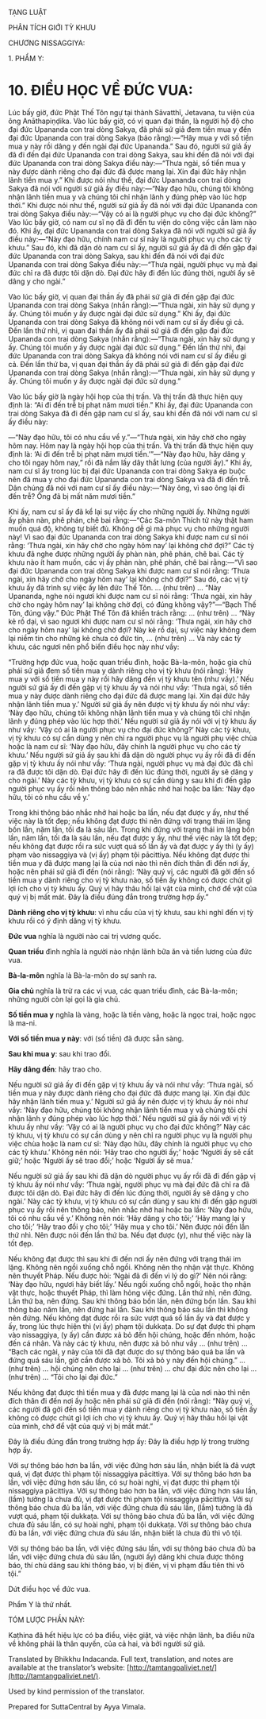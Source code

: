  

TẠNG LUẬT

PHÂN TÍCH GIỚI TỲ KHƯU

CHƯƠNG NISSAGGIYA:

1\. PHẨM Y:

# 10\. ĐIỀU HỌC VỀ ĐỨC VUA:

Lúc bấy giờ, đức Phật Thế Tôn ngự tại thành Sāvatthī, Jetavana, tu viện của ông Anāthapiṇḍika. Vào lúc bấy giờ, có vị quan đại thần, là người hộ độ cho đại đức Upananda con trai dòng Sakya, đã phái sứ giả đem tiền mua y đến đại đức Upananda con trai dòng Sakya (bảo rằng):—“Hãy mua y với số tiền mua y này rồi dâng y đến ngài đại đức Upananda.” Sau đó, người sứ giả ấy đã đi đến đại đức Upananda con trai dòng Sakya, sau khi đến đã nói với đại đức Upananda con trai dòng Sakya điều này:—“Thưa ngài, số tiền mua y này được dành riêng cho đại đức đã được mang lại. Xin đại đức hãy nhận lãnh tiền mua y.” Khi được nói như thế, đại đức Upananda con trai dòng Sakya đã nói với người sứ giả ấy điều này:—“Này đạo hữu, chúng tôi không nhận lãnh tiền mua y và chúng tôi chỉ nhận lãnh y đúng phép vào lúc hợp thời.” Khi được nói như thế, người sứ giả ấy đã nói với đại đức Upananda con trai dòng Sakya điều này:—“Vậy có ai là người phục vụ cho đại đức không?” Vào lúc bấy giờ, có nam cư sĩ nọ đã đi đến tu viện do công việc cần làm nào đó. Khi ấy, đại đức Upananda con trai dòng Sakya đã nói với người sứ giả ấy điều này:—“Này đạo hữu, chính nam cư sĩ này là người phục vụ cho các tỳ khưu.” Sau đó, khi đã dặn dò nam cư sĩ ấy, người sứ giả ấy đã đi đến gặp đại đức Upananda con trai dòng Sakya, sau khi đến đã nói với đại đức Upananda con trai dòng Sakya điều này:—“Thưa ngài, người phục vụ mà đại đức chỉ ra đã được tôi dặn dò. Đại đức hãy đi đến lúc đúng thời, người ấy sẽ dâng y cho ngài.”

Vào lúc bấy giờ, vị quan đại thần ấy đã phái sứ giả đi đến gặp đại đức Upananda con trai dòng Sakya (nhắn rằng):—“Thưa ngài, xin hãy sử dụng y ấy. Chúng tôi muốn y ấy được ngài đại đức sử dụng.” Khi ấy, đại đức Upananda con trai dòng Sakya đã không nói với nam cư sĩ ấy điều gì cả. Đến lần thứ nhì, vị quan đại thần ấy đã phái sứ giả đi đến gặp đại đức Upananda con trai dòng Sakya (nhắn rằng):—“Thưa ngài, xin hãy sử dụng y ấy. Chúng tôi muốn y ấy được ngài đại đức sử dụng.” Đến lần thứ nhì, đại đức Upananda con trai dòng Sakya đã không nói với nam cư sĩ ấy điều gì cả. Đến lần thứ ba, vị quan đại thần ấy đã phái sứ giả đi đến gặp đại đức Upananda con trai dòng Sakya (nhắn rằng):—“Thưa ngài, xin hãy sử dụng y ấy. Chúng tôi muốn y ấy được ngài đại đức sử dụng.”

Vào lúc bấy giờ là ngày hội họp của thị trấn. Và thị trấn đã thực hiện quy định là: “Ai đi đến trễ bị phạt năm mươi tiền.” Khi ấy, đại đức Upananda con trai dòng Sakya đã đi đến gặp nam cư sĩ ấy, sau khi đến đã nói với nam cư sĩ ấy điều này:

—“Này đạo hữu, tôi có nhu cầu về y.”—“Thưa ngài, xin hãy chờ cho ngày hôm nay. Hôm nay là ngày hội họp của thị trấn. Và thị trấn đã thực hiện quy định là: ‘Ai đi đến trễ bị phạt năm mươi tiền.’”—“Này đạo hữu, hãy dâng y cho tôi ngay hôm nay,” rồi đã nắm lấy dây thắt lưng (của người ấy).” Khi ấy, nam cư sĩ ấy trong lúc bị đại đức Upananda con trai dòng Sakya ép buộc nên đã mua y cho đại đức Upananda con trai dòng Sakya và đã đi đến trễ. Dân chúng đã nói với nam cư sĩ ấy điều này:—“Này ông, vì sao ông lại đi đến trễ? Ông đã bị mất năm mươi tiền.”

Khi ấy, nam cư sĩ ấy đã kể lại sự việc ấy cho những người ấy. Những người ấy phàn nàn, phê phán, chê bai rằng:—“Các Sa-môn Thích tử này thật ham muốn quá độ, không tự biết đủ. Không dễ gì mà phục vụ cho những người này! Vì sao đại đức Upananda con trai dòng Sakya khi được nam cư sĩ nói rằng: ‘Thưa ngài, xin hãy chờ cho ngày hôm nay’ lại không chờ đợi?” Các tỳ khưu đã nghe được những người ấy phàn nàn, phê phán, chê bai. Các tỳ khưu nào ít ham muốn, các vị ấy phàn nàn, phê phán, chê bai rằng:—“Vì sao đại đức Upananda con trai dòng Sakya khi được nam cư sĩ nói rằng: ‘Thưa ngài, xin hãy chờ cho ngày hôm nay’ lại không chờ đợi?” Sau đó, các vị tỳ khưu ấy đã trình sự việc ấy lên đức Thế Tôn. … (như trên) … “Này Upananda, nghe nói ngươi khi được nam cư sĩ nói rằng: ‘Thưa ngài, xin hãy chờ cho ngày hôm nay’ lại không chờ đợi, có đúng không vậy?”—“Bạch Thế Tôn, đúng vậy.” Đức Phật Thế Tôn đã khiển trách rằng: … (như trên) … “Này kẻ rồ dại, vì sao ngươi khi được nam cư sĩ nói rằng: ‘Thưa ngài, xin hãy chờ cho ngày hôm nay’ lại không chờ đợi? Này kẻ rồ dại, sự việc này không đem lại niềm tin cho những kẻ chưa có đức tin, … (như trên) … Và này các tỳ khưu, các ngươi nên phổ biến điều học này như vầy:

“Trường hợp đức vua, hoặc quan triều đình, hoặc Bà-la-môn, hoặc gia chủ phái sứ giả đem số tiền mua y dành riêng cho vị tỳ khưu (nói rằng): ‘Hãy mua y với số tiền mua y này rồi hãy dâng đến vị tỳ khưu tên (như vầy).’ Nếu người sứ giả ấy đi đến gặp vị tỳ khưu ấy và nói như vầy: ‘Thưa ngài, số tiền mua y này được dành riêng cho đại đức đã được mang lại. Xin đại đức hãy nhận lãnh tiền mua y.’ Người sứ giả ấy nên được vị tỳ khưu ấy nói như vầy: ‘Này đạo hữu, chúng tôi không nhận lãnh tiền mua y và chúng tôi chỉ nhận lãnh y đúng phép vào lúc hợp thời.’ Nếu người sứ giả ấy nói với vị tỳ khưu ấy như vầy: ‘Vậy có ai là người phục vụ cho đại đức không?’ Này các tỳ khưu, vị tỳ khưu có sự cần dùng y nên chỉ ra người phục vụ là người phụ việc chùa hoặc là nam cư sĩ: ‘Này đạo hữu, đây chính là người phục vụ cho các tỳ khưu.’ Nếu người sứ giả ấy sau khi đã dặn dò người phục vụ ấy rồi đã đi đến gặp vị tỳ khưu ấy nói như vầy: ‘Thưa ngài, người phục vụ mà đại đức đã chỉ ra đã được tôi dặn dò. Đại đức hãy đi đến lúc đúng thời, người ấy sẽ dâng y cho ngài.’ Này các tỳ khưu, vị tỳ khưu có sự cần dùng y sau khi đi đến gặp người phục vụ ấy rồi nên thông báo nên nhắc nhở hai hoặc ba lần: ‘Này đạo hữu, tôi có nhu cầu về y.’

Trong khi thông báo nhắc nhở hai hoặc ba lần, nếu đạt được y ấy, như thế việc này là tốt đẹp; nếu không đạt được thì nên đứng với trạng thái im lặng bốn lần, năm lần, tối đa là sáu lần. Trong khi đứng với trạng thái im lặng bốn lần, năm lần, tối đa là sáu lần, nếu đạt được y ấy, như thế việc này là tốt đẹp; nếu không đạt được rồi ra sức vượt quá số lần ấy và đạt được y ấy thì (y ấy) phạm vào nissaggiya và (vị ấy) phạm tội pācittiya. Nếu không đạt được thì tiền mua y đã được mang lại là của nơi nào thì nên đích thân đi đến nơi ấy, hoặc nên phái sứ giả đi đến (nói rằng): ‘Này quý vị, các người đã gởi đến số tiền mua y dành riêng cho vị tỳ khưu nào, số tiền ấy không có được chút gì lợi ích cho vị tỳ khưu ấy. Quý vị hãy thâu hồi lại vật của mình, chớ để vật của quý vị bị mất mát. Đây là điều đúng đắn trong trường hợp ấy.”

**Dành riêng cho vị tỳ khưu**: vì nhu cầu của vị tỳ khưu, sau khi nghĩ đến vị tỳ khưu rồi có ý định dâng vị tỳ khưu.

**Đức vua** nghĩa là người nào cai trị vương quốc.

**Quan triều** đình nghĩa là người nào nhận lãnh bữa ăn và tiền lương của đức vua.

**Bà-la-môn** nghĩa là Bà-la-môn do sự sanh ra.

**Gia chủ** nghĩa là trừ ra các vị vua, các quan triều đình, các Bà-la-môn; những người còn lại gọi là gia chủ.

**Số tiền mua y** nghĩa là vàng, hoặc là tiền vàng, hoặc là ngọc trai, hoặc ngọc là ma-ni.

**Với số tiền mua y này**: với (số tiền) đã được sẵn sàng.

**Sau khi mua y**: sau khi trao đổi.

**Hãy dâng đến**: hãy trao cho.

Nếu người sứ giả ấy đi đến gặp vị tỳ khưu ấy và nói như vầy: ‘Thưa ngài, số tiền mua y này được dành riêng cho đại đức đã được mang lại. Xin đại đức hãy nhận lãnh tiền mua y.’ Người sứ giả ấy nên được vị tỳ khưu ấy nói như vầy: ‘Này đạo hữu, chúng tôi không nhận lãnh tiền mua y và chúng tôi chỉ nhận lãnh y đúng phép vào lúc hợp thời.’ Nếu người sứ giả ấy nói với vị tỳ khưu ấy như vầy: ‘Vậy có ai là người phục vụ cho đại đức không?’ Này các tỳ khưu, vị tỳ khưu có sự cần dùng y nên chỉ ra người phục vụ là người phụ việc chùa hoặc là nam cư sĩ: ‘Này đạo hữu, đây chính là người phục vụ cho các tỳ khưu.’ Không nên nói: ‘Hãy trao cho người ấy;’ hoặc ‘Người ấy sẽ cất giữ;’ hoặc ‘Người ấy sẽ trao đổi;’ hoặc ‘Người ấy sẽ mua.’

Nếu người sứ giả ấy sau khi đã dặn dò người phục vụ ấy rồi đã đi đến gặp vị tỳ khưu ấy nói như vầy: ‘Thưa ngài, người phục vụ mà đại đức đã chỉ ra đã được tôi dặn dò. Đại đức hãy đi đến lúc đúng thời, người ấy sẽ dâng y cho ngài.’ Này các tỳ khưu, vị tỳ khưu có sự cần dùng y sau khi đi đến gặp người phục vụ ấy rồi nên thông báo, nên nhắc nhở hai hoặc ba lần: ‘Này đạo hữu, tôi có nhu cầu về y.’ Không nên nói: ‘Hãy dâng y cho tôi;’ ‘Hãy mang lại y cho tôi;’ ‘Hãy trao đổi y cho tôi;’ ‘Hãy mua y cho tôi.’ Nên được nói đến lần thứ nhì. Nên được nói đến lần thứ ba. Nếu đạt được (y), như thế việc này là tốt đẹp.

Nếu không đạt được thì sau khi đi đến nơi ấy nên đứng với trạng thái im lặng. Không nên ngồi xuống chỗ ngồi. Không nên thọ nhận vật thực. Không nên thuyết Pháp. Nếu được hỏi: ‘Ngài đã đi đến vì lý do gì?’ Nên nói rằng: ‘Này đạo hữu, ngươi hãy biết lấy.’ Nếu ngồi xuống chỗ ngồi, hoặc thọ nhận vật thực, hoặc thuyết Pháp, thì làm hỏng việc đứng. Lần thứ nhì, nên đứng. Lần thứ ba, nên đứng. Sau khi thông báo bốn lần, nên đứng bốn lần. Sau khi thông báo năm lần, nên đứng hai lần. Sau khi thông báo sáu lần thì không nên đứng. Nếu không đạt được rồi ra sức vượt quá số lần ấy và đạt được y ấy, trong lúc thực hiện thì (vị ấy) phạm tội dukkaṭa. Do sự đạt được thì phạm vào nissaggiya, (y ấy) cần được xả bỏ đến hội chúng, hoặc đến nhóm, hoặc đến cá nhân. Và này các tỳ khưu, nên được xả bỏ như vầy … (như trên) … “Bạch các ngài, y này của tôi đã đạt được do sự thông báo quá ba lần và đứng quá sáu lần, giờ cần được xả bỏ. Tôi xả bỏ y này đến hội chúng.” … (như trên) … hội chúng nên cho lại … (như trên) … chư đại đức nên cho lại … (như trên) … “Tôi cho lại đại đức.”

Nếu không đạt được thì tiền mua y đã được mang lại là của nơi nào thì nên đích thân đi đến nơi ấy hoặc nên phái sứ giả đi đến (nói rằng): “Này quý vị, các người đã gởi đến số tiền mua y dành riêng cho vị tỳ khưu nào, số tiền ấy không có được chút gì lợi ích cho vị tỳ khưu ấy. Quý vị hãy thâu hồi lại vật của mình, chớ để vật của quý vị bị mất mát.”

Đây là điều đúng đắn trong trường hợp ấy: Đây là điều hợp lý trong trường hợp ấy.

Với sự thông báo hơn ba lần, với việc đứng hơn sáu lần, nhận biết là đã vượt quá, vị đạt được thì phạm tội nissaggiya pācittiya. Với sự thông báo hơn ba lần, với việc đứng hơn sáu lần, có sự hoài nghi, vị đạt được thì phạm tội nissaggiya pācittiya. Với sự thông báo hơn ba lần, với việc đứng hơn sáu lần, (lầm) tưởng là chưa đủ, vị đạt được thì phạm tội nissaggiya pācittiya. Với sự thông báo chưa đủ ba lần, với việc đứng chưa đủ sáu lần, (lầm) tưởng là đã vượt quá, phạm tội dukkaṭa. Với sự thông báo chưa đủ ba lần, với việc đứng chưa đủ sáu lần, có sự hoài nghi, phạm tội dukkaṭa. Với sự thông báo chưa đủ ba lần, với việc đứng chưa đủ sáu lần, nhận biết là chưa đủ thì vô tội.

Với sự thông báo ba lần, với việc đứng sáu lần, với sự thông báo chưa đủ ba lần, với việc đứng chưa đủ sáu lần, (người ấy) dâng khi chưa được thông báo, thí chủ dâng sau khi thông báo, vị bị điên, vị vi phạm đầu tiên thì vô tội.”

Dứt điều học về đức vua.

Phẩm Y là thứ nhất.

TÓM LƯỢC PHẦN NÀY:

Kaṭhina đã hết hiệu lực có ba điều, việc giặt, và việc nhận lãnh, ba điều nữa về không phải là thân quyến, của cả hai, và bởi người sứ giả.

Translated by Bhikkhu Indacanda. Full text, translation, and notes are available at the translator’s website: [http://tamtangpaliviet.net/](http://tamtangpaliviet.net/).

Used by kind permission of the translator.

Prepared for SuttaCentral by Ayya Vimala.